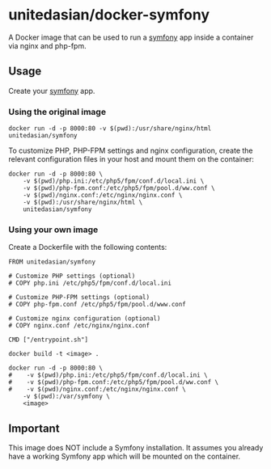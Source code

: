 unitedasian/docker-symfony
===========

A Docker image that can be used to run a [symfony](http://symfony.com/) app inside a container via nginx and php-fpm.

Usage
-----

Create your [symfony](http://symfony.com/) app.

### Using the original image

```
docker run -d -p 8000:80 -v $(pwd):/usr/share/nginx/html unitedasian/symfony
```

To customize PHP, PHP-FPM settings and nginx configuration, create the relevant configuration files in your host and mount them on the container:

```
docker run -d -p 8000:80 \
	-v $(pwd)/php.ini:/etc/php5/fpm/conf.d/local.ini \
	-v $(pwd)/php-fpm.conf:/etc/php5/fpm/pool.d/ww.conf \
	-v $(pwd)/nginx.conf:/etc/nginx/nginx.conf \
	-v $(pwd):/usr/share/nginx/html \
	unitedasian/symfony
```

### Using your own image

Create a Dockerfile with the following contents:

```
FROM unitedasian/symfony

# Customize PHP settings (optional)
# COPY php.ini /etc/php5/fpm/conf.d/local.ini

# Customize PHP-FPM settings (optional)
# COPY php-fpm.conf /etc/php5/fpm/pool.d/www.conf

# Customize nginx configuration (optional)
# COPY nginx.conf /etc/nginx/nginx.conf

CMD ["/entrypoint.sh"]
```

```
docker build -t <image> .

docker run -d -p 8000:80 \
#    -v $(pwd)/php.ini:/etc/php5/fpm/conf.d/local.ini \
#    -v $(pwd)/php-fpm.conf:/etc/php5/fpm/pool.d/ww.conf \
#    -v $(pwd)/nginx.conf:/etc/nginx/nginx.conf \
    -v $(pwd):/var/symfony \
    <image>
```

Important
---------

This image does NOT include a Symfony installation. It assumes you already have a working Symfony app which will be mounted on the container.
